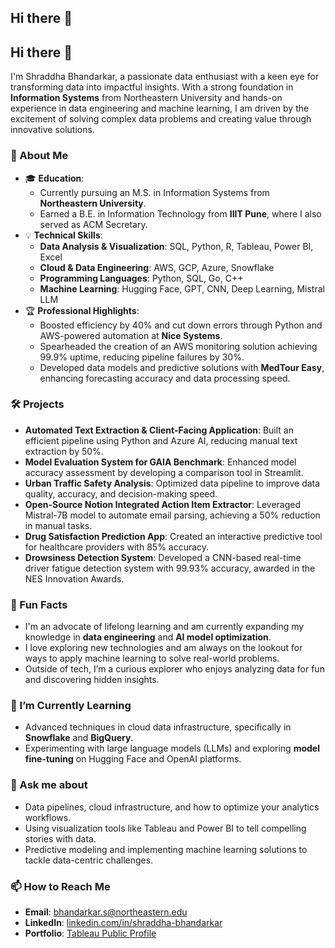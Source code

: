 ## Hi there 👋

<!--
**shraddhabhandarkar3/shraddhabhandarkar3** is a ✨ _special_ ✨ repository because its `README.md` (this file) appears on your GitHub profile.

Here are some ideas to get you started:

- 🔭 I’m currently working on ...
- 🌱 I’m currently learning ...
- 👯 I’m looking to collaborate on ...
- 🤔 I’m looking for help with ...
- 💬 Ask me about ...
- 📫 How to reach me: ...
- 😄 Pronouns: ...
- ⚡ Fun fact: ...
-->

## Hi there 👋

I'm Shraddha Bhandarkar, a passionate data enthusiast with a keen eye for transforming data into impactful insights. With a strong foundation in **Information Systems** from Northeastern University and hands-on experience in data engineering and machine learning, I am driven by the excitement of solving complex data problems and creating value through innovative solutions.

### 🚀 About Me
- 🎓 **Education**: 
  - Currently pursuing an M.S. in Information Systems from **Northeastern University**.
  - Earned a B.E. in Information Technology from **IIIT Pune**, where I also served as ACM Secretary.
- 💡 **Technical Skills**: 
  - **Data Analysis & Visualization**: SQL, Python, R, Tableau, Power BI, Excel
  - **Cloud & Data Engineering**: AWS, GCP, Azure, Snowflake
  - **Programming Languages**: Python, SQL, Go, C++
  - **Machine Learning**: Hugging Face, GPT, CNN, Deep Learning, Mistral LLM
- 🏆 **Professional Highlights**:
  - Boosted efficiency by 40% and cut down errors through Python and AWS-powered automation at **Nice Systems**.
  - Spearheaded the creation of an AWS monitoring solution achieving 99.9% uptime, reducing pipeline failures by 30%.
  - Developed data models and predictive solutions with **MedTour Easy**, enhancing forecasting accuracy and data processing speed.

### 🛠 Projects
- **Automated Text Extraction & Client-Facing Application**: Built an efficient pipeline using Python and Azure AI, reducing manual text extraction by 50%.
- **Model Evaluation System for GAIA Benchmark**: Enhanced model accuracy assessment by developing a comparison tool in Streamlit.
- **Urban Traffic Safety Analysis**: Optimized data pipeline to improve data quality, accuracy, and decision-making speed.
- **Open-Source Notion Integrated Action Item Extractor**: Leveraged Mistral-7B model to automate email parsing, achieving a 50% reduction in manual tasks.
- **Drug Satisfaction Prediction App**: Created an interactive predictive tool for healthcare providers with 85% accuracy.
- **Drowsiness Detection System**: Developed a CNN-based real-time driver fatigue detection system with 99.93% accuracy, awarded in the NES Innovation Awards.

### 🤔 Fun Facts
- I'm an advocate of lifelong learning and am currently expanding my knowledge in **data engineering** and **AI model optimization**.
- I love exploring new technologies and am always on the lookout for ways to apply machine learning to solve real-world problems.
- Outside of tech, I’m a curious explorer who enjoys analyzing data for fun and discovering hidden insights.

### 🌱 I’m Currently Learning
- Advanced techniques in cloud data infrastructure, specifically in **Snowflake** and **BigQuery**.
- Experimenting with large language models (LLMs) and exploring **model fine-tuning** on Hugging Face and OpenAI platforms.

### 💬 Ask me about
- Data pipelines, cloud infrastructure, and how to optimize your analytics workflows.
- Using visualization tools like Tableau and Power BI to tell compelling stories with data.
- Predictive modeling and implementing machine learning solutions to tackle data-centric challenges.

### 📫 How to Reach Me
- **Email**: bhandarkar.s@northeastern.edu
- **LinkedIn**: [linkedin.com/in/shraddha-bhandarkar](https://www.linkedin.com/in/shraddha-bhandarkar/)
- **Portfolio**: [Tableau Public Profile](https://public.tableau.com/app/profile/shraddha.bhandarkar4898)


